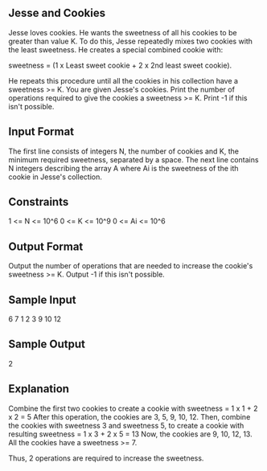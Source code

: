 Jesse and Cookies
-----------------

Jesse loves cookies. He wants the sweetness of all his cookies to be greater than value K. To do this, Jesse repeatedly
mixes two cookies with the least sweetness. He creates a special combined cookie with:

sweetness = (1 x Least sweet cookie + 2 x 2nd least sweet cookie).

He repeats this procedure until all the cookies in his collection have a sweetness >= K.
You are given Jesse's cookies. Print the number of operations required to give the cookies a sweetness >= K.
Print -1 if this isn't possible.

Input Format
------------

The first line consists of integers N, the number of cookies and K, the minimum required sweetness, separated by a space.
The next line contains N integers describing the array A where Ai is the sweetness of the ith cookie in Jesse's collection.

Constraints
-----------

1 <= N <= 10^6
0 <= K <= 10^9
0 <= Ai <= 10^6

Output Format
-------------

Output the number of operations that are needed to increase the cookie's sweetness >= K. Output -1 if this isn't possible.

Sample Input
------------
6 7
1 2 3 9 10 12

Sample Output
-------------
2

Explanation
-----------
Combine the first two cookies to create a cookie with sweetness  = 1 x 1 + 2 x 2 = 5
After this operation, the cookies are 3, 5, 9, 10, 12.
Then, combine the cookies with sweetness 3 and sweetness 5, to create a cookie with resulting sweetness = 1 x 3 + 2 x 5 = 13
Now, the cookies are 9, 10, 12, 13.
All the cookies have a sweetness >= 7.

Thus, 2 operations are required to increase the sweetness.